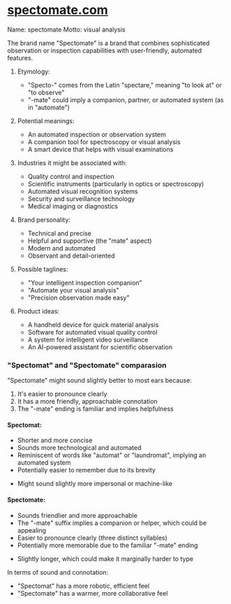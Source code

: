 # [spectomate.com](http://www.spectomate.com)

Name: spectomate
Motto: visual analysis

The brand name "Spectomate" is a brand that combines sophisticated observation or inspection capabilities with user-friendly, automated features. 


1. Etymology:
   - "Specto-" comes from the Latin "spectare," meaning "to look at" or "to observe"
   - "-mate" could imply a companion, partner, or automated system (as in "automate")

2. Potential meanings:
   - An automated inspection or observation system
   - A companion tool for spectroscopy or visual analysis
   - A smart device that helps with visual examinations

3. Industries it might be associated with:
   - Quality control and inspection
   - Scientific instruments (particularly in optics or spectroscopy)
   - Automated visual recognition systems
   - Security and surveillance technology
   - Medical imaging or diagnostics

4. Brand personality:
   - Technical and precise
   - Helpful and supportive (the "mate" aspect)
   - Modern and automated
   - Observant and detail-oriented

5. Possible taglines:
   - "Your intelligent inspection companion"
   - "Automate your visual analysis"
   - "Precision observation made easy"

6. Product ideas:
   - A handheld device for quick material analysis
   - Software for automated visual quality control
   - A system for intelligent video surveillance
   - An AI-powered assistant for scientific observation




### "Spectomat" and "Spectomate" comparasion

"Spectomate" might sound slightly better to most ears because:
1. It's easier to pronounce clearly
2. It has a more friendly, approachable connotation
3. The "-mate" ending is familiar and implies helpfulness

#### Spectomat:
+ Shorter and more concise
+ Sounds more technological and automated
+ Reminiscent of words like "automat" or "laundromat", implying an automated system
+ Potentially easier to remember due to its brevity
- Might sound slightly more impersonal or machine-like

#### Spectomate:
+ Sounds friendlier and more approachable
+ The "-mate" suffix implies a companion or helper, which could be appealing
+ Easier to pronounce clearly (three distinct syllables)
+ Potentially more memorable due to the familiar "-mate" ending
- Slightly longer, which could make it marginally harder to type

In terms of sound and connotation:
- "Spectomat" has a more robotic, efficient feel
- "Spectomate" has a warmer, more collaborative feel

